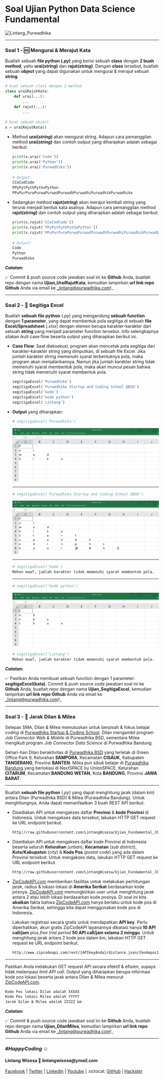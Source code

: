 # Soal Ujian Python Data Science Fundamental

![Lintang_Purwadhika](https://static.wixstatic.com/media/2e6af2_f69a4271c3534ae1869a7ed63e278b2b~mv2.png/v1/fill/w_246,h_39,al_c,usm_0.66_1.00_0.01/2e6af2_f69a4271c3534ae1869a7ed63e278b2b~mv2.png)

<hr>

### **Soal 1 - 🆒 Mengurai & Merajut Kata**

Buatlah sebuah __file python (*.py*)__ yang berisi sebuah __class__ dengan __2 buah method__, yaitu __urai(*string*)__ dan __rajut(*string*)__. Dengan __class__ tersebut, buatlah sebuah __object__ yang dapat digunakan untuk mengurai & merajut sebuah __string__.

```python
# buat sebuah class dengan 2 method
class uraiRajutKata:
    def urai(...):
        ...
    def rajut(...):
        ...

# buat sebuah object
x = uraiRajutKata()
```

- Method __urai(*string*)__ akan mengurai string. Adapun cara pemanggilan method __urai(*string*)__ dan contoh output yang diharapkan adalah sebagai berikut:

    ```python
    print(x.urai('Code'))
    print(x.urai('Python'))
    print(x.urai('Purwadhika'))

    # Output:
    CCoCodCode
    PPyPytPythPythoPython
    PPuPurPurwPurwaPurwadPurwadhPurwadhiPurwadhikPurwadhika
    ```

- Sedangkan method __rajut(*string*)__ akan merajut kembali string yang terurai menjadi bentuk kata asalnya. Adapun cara pemanggilan method __rajut(*string*)__ dan contoh output yang diharapkan adalah sebagai berikut:

    ```python
    print(x.rajut('CCoCodCode'))
    print(x.rajut('PPyPytPythPythoPython'))
    print(x.rajut('PPuPurPurwPurwaPurwadPurwadhPurwadhiPurwadhikPurwadhika'))
    
    # Output:
    Code
    Python
    Purwadhika
    ```

_**Catatan:**_ 

✅ Commit & push source code jawaban soal ini ke __Github__ Anda, buatlah repo dengan nama __Ujian_UraiRajutKata__, kemudian lampirkan __url link repo Github__ Anda via email ke _lintang@purwadhika.com!_

<hr>

### **Soal 2 - 🔺 Segitiga Excel**

Buatlah __sebuah file python__ (*.py*) yang mengandung __sebuah function__ dengan __1 parameter__, yang dapat membentuk pola segitiga di sebuah __file Excel/Spreadsheet__ (*.xlsx*) dengan elemen berupa karakter-karakter dari sebuah __string__ yang menjadi parameter function tersebut. Info selengkapnya silakan ikuti case flow beserta output yang diharapkan berikut ini.

- __Case Flow__: Saat dieksekusi, program akan mencetak pola segitiga dari karakter-karakter string yang diinputkan, di sebuah file Excel. Jika jumlah karakter string memenuhi syarat terbentuknya pola, maka program akan menjalankannya. Namun jika jumlah karakter string tidak memenuhi syarat membentuk pola, maka akan muncul pesan bahwa string tidak memenuhi syarat membentuk pola.

    ```python
    segitigaExcel('Purwadhika')
    segitigaExcel('Purwadhika Startup and Coding School @BSD')
    segitigaExcel('kode')
    segitigaExcel('kode python')
    segitigaExcel('Lintang')
    ```

- __Output__ yang diharapkan:
    
    ```bash
    # segitigaExcel('Purwadhika')
    ```
    ![2a](./2a.png)

    <hr>

    ```bash
    # segitigaExcel('Purwadhika Startup and Coding School @BSD')
    ```
    ![2b](./2b.png)

    <hr>
    
    ```bash
    # segitigaExcel('kode')
    Mohon maaf, jumlah karakter tidak memenuhi syarat membentuk pola.
    ```

    <hr>

    ```bash
    # segitigaExcel('kode python')
    ```
    ![2c](./2c.png)
    
    ```bash
    # segitigaExcel('Lintang')
    Mohon maaf, jumlah karakter tidak memenuhi syarat membentuk pola.
    ```

_**Catatan:**_ 

✅ Pastikan Anda membuat sebuah function dengan 1 parameter: __segitigaExcel(kata)__. Commit & push source code jawaban soal ini ke __Github__ Anda, buatlah repo dengan nama __Ujian_SegitigaExcel__, kemudian lampirkan __url link repo Github__ Anda via email ke _lintang@purwadhika.com!_

<hr>

### **Soal 3 - 🛵 Jarak Dilan & Milea**

Selepas SMA, Dilan & Milea memutuskan untuk berpisah & fokus belajar _coding_ di [Purwadhika Startup & Coding School](https://www.purwadhika.com/). Dilan mengambil program _Job Connector Web & Mobile_ di Purwadhika BSD, sementara Milea mengikuti program _Job Connector Data Science_ di Purwadhika Bandung.

Sehari-hari Dilan beraktivitas di [Purwadhika BSD](https://www.google.com/maps/place/Purwadhika+Startup+%26+Coding+School+BSD/@-6.302403,106.652248,15z/data=!4m2!3m1!1s0x0:0xa3d17293fd1fcd?sa=X&ved=2ahUKEwi-tJTH_s_nAhUH4jgGHeptAfkQ_BIwCnoECA8QCA) yang terletak di Green Office Park 9, Kelurahan __SAMPORA__, Kecamatan __CISAUK__, Kabupaten __TANGERANG__, Provinsi __BANTEN__. Milea pun sibuk belajar di [Purwadhika Bandung](https://www.google.com/maps/place/Purwadhika+Startup+and+Coding+School+Bandung/@-6.9049166,107.6133146,15z/data=!4m5!3m4!1s0x0:0x5dcb022ab9f2b9c6!8m2!3d-6.9049166!4d107.6133146) yang berlokasi di NextSPACE by UnionSPACE, Kelurahan __CITARUM__, Kecamatan __BANDUNG WETAN__, Kota __BANDUNG__, Provinsi __JAWA BARAT__.

<hr>

Buatlah __sebuah file python__ (*.py*) yang dapat menghitung jarak (dalam _km_) antara Dilan (Purwadhika BSD) & Milea (Purwadhika Bandung). Untuk menghitungnya, Anda dapat memanfaatkan 3 buah REST API berikut.

- Disediakan API untuk mengakses daftar __Provinsi__ & __kode Provinsi__ di Indonesia. Untuk mengakses data tersebut, lakukan HTTP GET request ke URL endpoint berikut.

    ```bash
    http://raw.githubusercontent.com/LintangWisesa/Ujian_Fundamental_JCDS08/master/data/provinsi.json
    ```

- Disediakan API untuk mengakses daftar kode Provinsi di Indonesia beserta seluruh __Kelurahan__ (_urban_), __Kecamatan__ (_sub district_), __Kota/Kabupaten__ (_city_) & __Kode Pos__ (_postal code_) yang ada dalam Provinsi tersebut. Untuk mengakses data, lakukan HTTP GET request ke URL endpoint berikut.

    ```bash
    http://raw.githubusercontent.com/LintangWisesa/Ujian_Fundamental_JCDS08/master/data/kodepos.json
    ```

- [ZipCodeAPI.com](https://www.zipcodeapi.com/API) memberikan fasilitas untuk melakukan perhitungan jarak, radius & lokasi-lokasi di __Amerika Serikat__ berdasarkan kode posnya. [ZipCodeAPI.com](https://www.zipcodeapi.com/API) memungkinkan user untuk menghitung jarak antara 2 atau lebih lokasi berdasarkan kode posnya. Di soal ini kita __abaikan__ fakta bahwa [ZipCodeAPI.com](https://www.zipcodeapi.com/API) hanya berlaku untuk kode pos di Amerika Serikat, sehingga kita dapat menggunakan kode pos di Indonesia. 

    Lakukan registrasi secara gratis untuk mendapatkan __API key__. Perlu diperhatikan, akun gratis ZipCodeAPI layanannya dibatasi hanya __10 API call/jam__ plus _free trial period_ __50 API call/jam selama 2 minggu__. Untuk menghitung jarak antara 2 kode pos dalam _km_, lakukan HTTP GET request ke URL endpoint berikut.

    ```bash
    http://www.zipcodeapi.com/rest/{APIkeyAnda}/distance.json/{kodepos1}/{kodepos2}/km
    ```

<hr>

Pastikan Anda melakukan GET request API secara efektif & efisien, supaya tidak melampaui _limit API call_. Output yang diharapkan berupa informasi kode pos lokasi beserta jarak antara Dilan & Milea menurut [ZipCodeAPI.com](https://www.zipcodeapi.com/API).

```bash
Kode Pos lokasi Dilan adalah XXXXX 
Kode Pos lokasi Milea adalah YYYYY
Jarak Dilan & Milea adalah ZZZZZ km
```

_**Catatan:**_ 

✅ Commit & push source code jawaban soal ini ke __Github__ Anda, buatlah repo dengan nama __Ujian_DilanMilea__, kemudian lampirkan __url link repo Github__ Anda via email ke _lintang@purwadhika.com!_

<hr>

### *__#HappyCoding__* :relaxed:

#### Lintang Wisesa :love_letter: _lintangwisesa@ymail.com_

[Facebook](https://www.facebook.com/lintangbagus) | 
[Twitter](https://twitter.com/Lintang_Wisesa) |
[LinkedIn](https://www.linkedin.com/in/lintangwisesa/) |
[Youtube](https://www.youtube.com/user/lintangbagus) | 
:octocat: [GitHub](https://github.com/LintangWisesa) |
[Hackster](https://www.hackster.io/lintangwisesa)